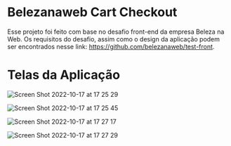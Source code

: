 # Belezanaweb Cart Checkout

Esse projeto foi feito com base no desafio front-end da empresa Beleza na Web. Os requisitos do desafio, assim como o design da aplicação podem ser encontrados nesse link: https://github.com/belezanaweb/test-front.

# Telas da Aplicação

![Screen Shot 2022-10-17 at 17 25 29](https://user-images.githubusercontent.com/90735982/196276648-148184ae-17fa-4f9d-9292-00c8564ecd24.png)

![Screen Shot 2022-10-17 at 17 25 45](https://user-images.githubusercontent.com/90735982/196276804-a3d773ac-6b14-4eea-8d5a-7e7455246531.png)

![Screen Shot 2022-10-17 at 17 27 17](https://user-images.githubusercontent.com/90735982/196276883-953a7dad-c308-4d58-b506-d203272324e1.png)

![Screen Shot 2022-10-17 at 17 27 29](https://user-images.githubusercontent.com/90735982/196276950-3c0773ab-2aa8-49b9-97c9-b0e4892eb3cd.png)
